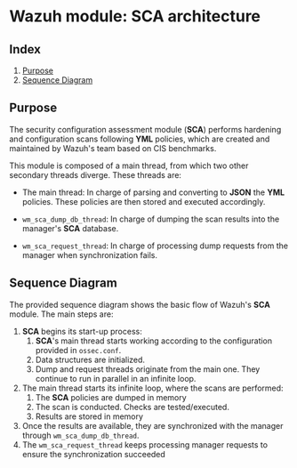 <!---
Copyright (C) 2015, Wazuh Inc.
Created by Wazuh, Inc. <info@wazuh.com>.
This program is free software; you can redistribute it and/or modify it under the terms of GPLv2
-->

# Wazuh module: SCA architecture
## Index
1. [Purpose](#purpose)
2. [Sequence Diagram](#sequence-diagram)

## Purpose
The security configuration assessment module (**SCA**) performs hardening and configuration scans following **YML** policies, which are created and maintained by Wazuh's team based on CIS benchmarks.

This module is composed of a main thread, from which two other secondary threads diverge. These threads are:

- The main thread: In charge of parsing and converting to **JSON** the **YML** policies. These policies are then stored and executed accordingly.

- `wm_sca_dump_db_thread`: In charge of dumping the scan results into the manager's **SCA** database.

- `wm_sca_request_thread`: In charge of processing dump requests from the manager when synchronization fails.

## Sequence Diagram
The provided sequence diagram shows the basic flow of Wazuh's **SCA** module. The main steps are:

1. **SCA** begins its start-up process:
    1. **SCA**'s main thread starts working according to the configuration provided in `ossec.conf`.
    2. Data structures are initialized. 
    3. Dump and request threads originate from the main one. They continue to run in parallel in an infinite loop.
2. The main thread starts its infinite loop, where the scans are performed:
    1. The **SCA** policies are dumped in memory
    2. The scan is conducted. Checks are tested/executed. 
    3. Results are stored in memory
3. Once the results are available, they are synchronized with the manager through `wm_sca_dump_db_thread`.
4. The `wm_sca_request_thread` keeps processing manager requests to ensure the synchronization succeeded
